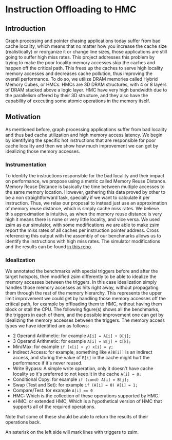 # Instruction Offloading to HMC

## Introduction
Graph processing and pointer chasing applications today suffer from bad cache locality, which means that no matter how you increase the cache size (realistically) or reorganize it or change line sizes, those applications are still going to suffer high miss rates. This project addresses this problem by trying to make the poor locality memory accesses skip the caches and happen off the critical path. This frees up the caches to serve high locality memory accesses and decreases cache pollution, thus improving the overall performance. To do so, we utilize DRAM memories called Hybrid Memory Cubes, or HMCs. HMCs are 3D DRAM structures, with 4 or 8 layers of DRAM stacked above a logic layer. HMC have very high bandwidth due to the parallelism offered by their 3D structure, and they also have the capability of executing some atomic operations in the memory itself.

## Motivation
As mentioned before, graph processing applications suffer from bad locality and thus bad cache utilization and high memory access latency. We begin by identifying the specific hot instructions that are responsible for poor cache locality and then we show how much improvement we can get by idealizing those memory accesses.

### Instrumentation
To identify the instructions responsible for the bad locality and their impact on performance, we propose using a metric called Memory Reuse Distance. Memory Reuse Distance is basically the time between multiple accesses to the same memory location. However, gathering this data proved by other to be a non straightforward task, specially if we want to calculate it per instruction. Thus, we relax our proposal to instead just use an approximation of memory reuse distance, which is simply cache miss rates. We believe this approximation is intuitive, as when the memory reuse distance is very high it means there is none or very little locality, and vice versa.
We used zsim as our simulator, with some modifications we are able to make zsim report the miss rates of all caches per instruction pointer address. Cross referencing this output with the assembly of our benchmarks allows us to identify the instructions with high miss rates. The simulator modifications and the results can be found [in this repo]().

### Idealization
We annotated the benchmarks with special triggers before and after the target hotspots, then modified zsim differently to be able to idealize the memory accesses between the triggers. In this case idealization simply handles those memory accesses as hits right away, without propagating them through the rest of the memory hierarchy. This represents the upper limit improvement we could get by handling those memory accesses off the critical path, for example by offloading them to HMC, without having them block or stall the CPU.
The following figure(s) shows all the benchmarks, the triggers in each of them, and the possible improvement one can get by idealizing the memory accesses between the triggers. The memory access types we have identified are as follows:
* 2 Operand Arithmetic: for example `A[i] = A[i] + B[j];`
* 3 Operand Arithmetic: for example `A[i] = B[j] + C[k];`
* Min/Max: for example `if (x[i] > y) x[i] = y;`
* Indirect Access: for example, something like `A[B[i]]` is an indirect access, and storing the value of `B[i]` in the cache might hurt the performance if it's never reused.
* Write Bypass: A simple write operation, only it doesn't have cache locality so it's preferred to not keep it in the cache `A[i] = 0;`
* Conditional Copy: for example `if (cond) A[i] = B[j];`
* Swap (Test and Set): for example `if (A[i] = 0) A[i] = 1;`
* Compare/Test: for example `A[i] == 0`
* HMC: Which is the collection of these operations supported by HMC.
* eHMC: or extended HMC, Which is a hypothetical version of HMC that supports all of the required operations.

Note that some of these should be able to return the results of their operations back.

An asterisk on the left side will mark lines with triggers to zsim.


